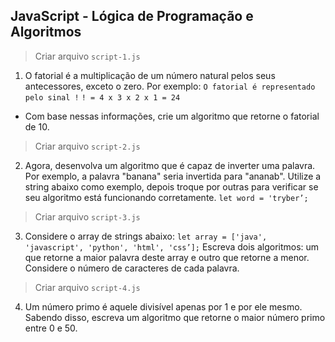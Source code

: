 ## JavaScript - Lógica de Programação e Algoritmos


> Criar arquivo `script-1.js`
1. O fatorial é a multiplicação de um número natural pelos seus antecessores, exceto o zero. Por exemplo:
`O fatorial é representado pelo sinal !`
`! = 4 x 3 x 2 x 1 = 24`
- Com base nessas informações, crie um algoritmo que retorne o fatorial de 10.

> Criar arquivo `script-2.js`
2. Agora, desenvolva um algoritmo que é capaz de inverter uma palavra. Por exemplo, a palavra "banana" seria invertida para "ananab". Utilize a string abaixo como exemplo, depois troque por outras para verificar se seu algoritmo está funcionando corretamente.
`let word = 'tryber’;`

> Criar arquivo `script-3.js`
3. Considere o array de strings abaixo:
`let array = ['java', 'javascript', 'python', 'html', 'css’];`
Escreva dois algoritmos: um que retorne a maior palavra deste array e outro que retorne a menor. Considere o número de caracteres de cada palavra.

> Criar arquivo `script-4.js`
4. Um número primo é aquele divisível apenas por 1 e por ele mesmo. Sabendo disso, escreva um algoritmo que retorne o maior número primo entre 0 e 50.

